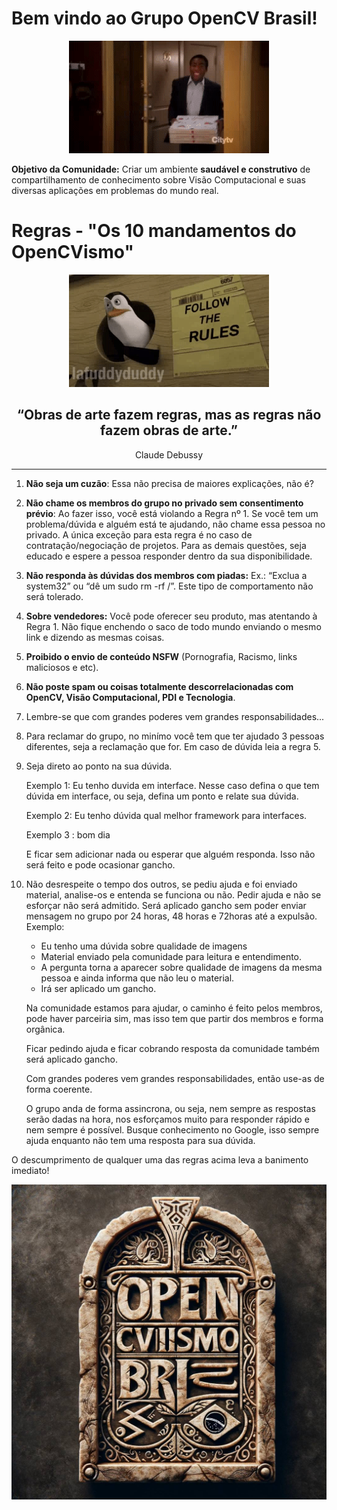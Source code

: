 # Bem vindo ao Grupo OpenCV Brasil!

<div align="center">
    <p align="center">
    <img src="images/imag1.gif">
    </p>
</div>

<b>Objetivo da Comunidade:</b> Criar um ambiente <b>saudável e construtivo</b> de compartilhamento de conhecimento sobre Visão Computacional e suas diversas aplicações em problemas do mundo real.

# Regras -  "Os 10 mandamentos do OpenCVismo"

<div align="center">
    <p align="center">
    <img src="images/imag2.gif"/>
    </p>
</div>

<div align="center">
<h2>“Obras de arte fazem regras, mas as regras não fazem obras de arte.”</h2>
Claude Debussy
</div>

***

1. <b>Não seja um cuzão</b>: Essa não precisa de maiores explicações, não é?

2. <b>Não chame os membros do grupo no privado sem consentimento prévio</b>: Ao fazer isso, você está violando a Regra nº 1. Se você tem um problema/dúvida e alguém está te ajudando, não chame essa pessoa no privado. A única exceção para esta regra é no caso de contratação/negociação de projetos. Para as demais questões, seja educado e espere a pessoa responder dentro da sua disponibilidade.

3. <b>Não responda às dúvidas dos membros com piadas:</b> Ex.: “Exclua a system32” ou “dê um sudo rm -rf  /”. Este tipo de comportamento não será tolerado.

4. <b>Sobre vendedores:</b> Você pode oferecer seu produto, mas atentando à Regra 1. Não fique enchendo o saco de todo mundo enviando o mesmo link e dizendo as mesmas coisas.

5. <b>Proibido o envio de conteúdo NSFW</b> (Pornografia, Racismo, links maliciosos e etc).

6. <b>Não poste spam ou coisas totalmente descorrelacionadas com OpenCV, Visão Computacional, PDI e Tecnologia</b>.

7. Lembre-se que com grandes poderes vem grandes responsabilidades...

8. Para reclamar do grupo, no minímo você tem que ter ajudado 3 pessoas diferentes, seja a reclamação que for. Em caso de dúvida leia a regra 5.

9. Seja direto ao ponto na sua dúvida.
    
    Exemplo 1: Eu tenho duvida em interface. 
    Nesse caso defina o que tem dúvida em interface, ou seja, defina um ponto e relate sua dúvida.

   
    Exemplo 2: Eu tenho dúvida qual melhor framework para interfaces.

    Exemplo 3 : bom dia

   
    E ficar sem adicionar nada ou esperar que alguém responda. Isso não será feito e pode ocasionar gancho.

11. Não desrespeite o tempo dos outros, se pediu ajuda e foi enviado material, analise-os e entenda se funciona ou não. Pedir ajuda e não se esforçar não será admitido.
    Será aplicado gancho sem poder enviar mensagem no grupo por 24 horas, 48 horas e 72horas até a expulsão.    
    Exemplo: 
    - Eu tenho uma dúvida sobre qualidade de imagens
    - Material enviado pela comunidade para leitura e entendimento.
    - A pergunta torna a aparecer sobre qualidade de imagens da mesma pessoa e ainda informa que não leu o material.
    - Irá ser aplicado um gancho.

    Na comunidade estamos para ajudar, o caminho é feito pelos membros, pode haver parceiria sim, mas isso tem que partir dos membros e forma orgânica.

    Ficar pedindo ajuda e ficar cobrando resposta da comunidade também será aplicado gancho.
    
    Com grandes poderes vem grandes responsabilidades, então use-as de forma coerente.    
    
    O grupo anda de forma assincrona, ou seja, nem sempre as respostas serão dadas na hora, nos esforçamos muito para responder rápido e nem sempre é possível.
    Busque conhecimento no Google, isso sempre ajuda enquanto não tem uma resposta para sua dúvida.

O descumprimento de qualquer uma das regras acima leva a banimento imediato!



<div align="center">
    <p align="center">
    <img src="images/photo_2023-11-30_21-51-41.jpg">
    </p>
</div>

